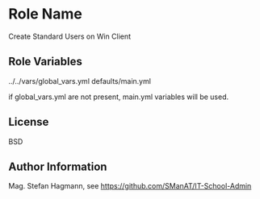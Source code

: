 # Role Name

Create Standard Users on Win Client

## Role Variables

../../vars/global_vars.yml
defaults/main.yml

if global_vars.yml are not present, main.yml variables will be used.

## License

BSD

## Author Information

Mag. Stefan Hagmann, see https://github.com/SManAT/IT-School-Admin
